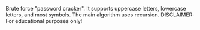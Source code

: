 Brute force "password cracker". It supports uppercase letters, lowercase letters, and most symbols.
The main algorithm uses recursion.
DISCLAIMER: For educational purposes only!
